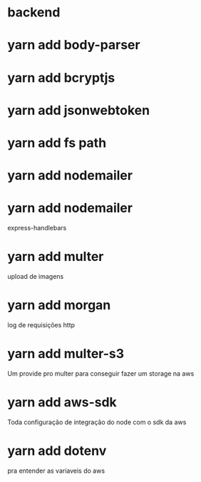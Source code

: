# backend

# yarn add body-parser

# yarn add bcryptjs

# yarn add jsonwebtoken

# yarn add fs path

# yarn add nodemailer

# yarn add nodemailer
express-handlebars

# yarn add multer 
 upload de imagens

# yarn add morgan  
log de requisições http

# yarn add multer-s3
Um provide pro multer para conseguir fazer um storage na aws

# yarn add aws-sdk
Toda configuração de integração do node com o sdk da aws

# yarn add dotenv
pra entender as variaveis do aws
